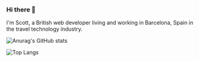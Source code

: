 ### Hi there 👋

<!--
**scottmallinson/scottmallinson** is a ✨ _special_ ✨ repository because its `README.md` (this file) appears on your GitHub profile.

Here are some ideas to get you started:

- 🔭 I’m currently working on ...
- 🌱 I’m currently learning ...
- 👯 I’m looking to collaborate on ...
- 🤔 I’m looking for help with ...
- 💬 Ask me about ...
- 📫 How to reach me: ...
- 😄 Pronouns: ...
- ⚡ Fun fact: ...
-->

I'm Scott, a British web developer living and working in Barcelona, Spain in the travel technology industry.

![Anurag's GitHub stats](https://github-readme-stats.vercel.app/api?username=scottmallinson&count_private=true&hide=contribs,stars&show_icons=true&custom_title=GitHub%20stats&include_all_commits=true)

![Top Langs](https://github-readme-stats.vercel.app/api/top-langs/?username=scottmallinson&custom_title=Most%20used%20languages)
